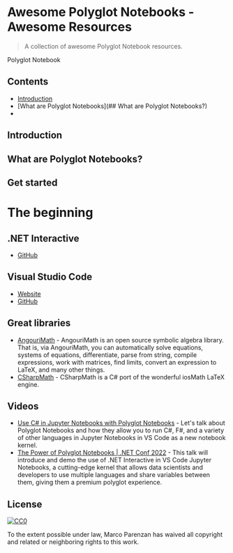 # Awesome Polyglot Notebooks - Awesome Resources

> A collection of awesome Polyglot Notebook resources.

Polyglot Notebook

## Contents
* [Introduction](#Introduction)
* [What are Polyglot Notebooks](## What are Polyglot Notebooks?)
* 
## Introduction

## What are Polyglot Notebooks?

## Get started

# The beginning
## .NET Interactive
- [GitHub](https://github.com/dotnet/interactive)
## Visual Studio Code
- [Website](https://code.visualstudio.com/)
- [GitHub](https://github.com/microsoft/vscode)

## Great libraries
* [AngouriMath](https://github.com/asc-community/AngouriMath) - AngouriMath is an open source symbolic algebra library. That is, via AngouriMath, you can automatically solve equations, systems of equations, differentiate, parse from string, compile expressions, work with matrices, find limits, convert an expression to LaTeX, and many other things.
* [CSharpMath](https://github.com/verybadcat/CSharpMath) - CSharpMath is a C# port of the wonderful iosMath LaTeX engine.

## Videos
* [Use C# in Jupyter Notebooks with Polyglot Notebooks](https://www.youtube.com/watch?v=ObHyyrIWElk) - Let's talk about Polyglot Notebooks and how they allow you to run C#, F#, and a variety of other languages in Jupyter Notebooks in VS Code as a new notebook kernel.
* [The Power of Polyglot Notebooks | .NET Conf 2022](https://www.youtube.com/watch?v=IXRGa5m-Lbo) - This talk will introduce and demo the use of .NET Interactive in VS Code Jupyter Notebooks, a cutting-edge kernel that allows data scientists and developers to use multiple languages and share variables between them, giving them a premium polyglot experience.

## License

[![CC0](http://mirrors.creativecommons.org/presskit/buttons/88x31/svg/cc-zero.svg)](https://creativecommons.org/publicdomain/zero/1.0/)

To the extent possible under law, Marco Parenzan has waived all copyright and related or neighboring rights to this work.